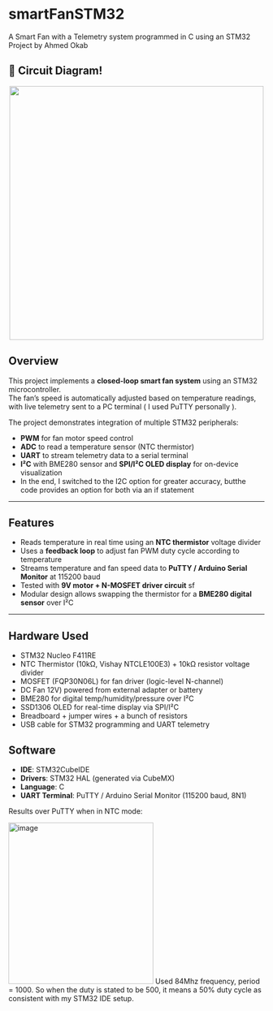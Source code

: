 # smartFanSTM32
A Smart Fan with a Telemetry system programmed in C using an STM32
Project by Ahmed Okab

## 🔌 Circuit Diagram!
<p align="center">
  <img src="https://github.com/user-attachments/assets/5a2f8220-a0d4-435c-8e2c-9c0904757b90" width="500" />
</p>

##  Overview
This project implements a **closed-loop smart fan system** using an STM32 microcontroller.  
The fan’s speed is automatically adjusted based on temperature readings, with live telemetry sent to a PC terminal ( I used PuTTY personally ).

The project demonstrates integration of multiple STM32 peripherals:
- **PWM** for fan motor speed control  
- **ADC** to read a temperature sensor (NTC thermistor)  
- **UART** to stream telemetry data to a serial terminal  
-  **I²C** with BME280 sensor and **SPI/I²C OLED display** for on-device visualization
-  In the end, I switched to the I2C option for greater accuracy, butthe  code provides an option for both via an if statement

---

##  Features
- Reads temperature in real time using an **NTC thermistor** voltage divider  
- Uses a **feedback loop** to adjust fan PWM duty cycle according to temperature  
- Streams temperature and fan speed data to **PuTTY / Arduino Serial Monitor** at 115200 baud  
- Tested with **9V motor + N-MOSFET driver circuit** sf
- Modular design allows swapping the thermistor for a **BME280 digital sensor** over I²C
  

---

##  Hardware Used
- STM32 Nucleo F411RE
- NTC Thermistor (10kΩ, Vishay NTCLE100E3) + 10kΩ resistor voltage divider  
- MOSFET (FQP30N06L) for fan driver (logic-level N-channel)  
- DC Fan 12V) powered from external adapter or battery  
- BME280 for digital temp/humidity/pressure over I²C  
- SSD1306 OLED for real-time display via SPI/I²C  
- Breadboard + jumper wires + a bunch of resistors
- USB cable for STM32 programming and UART telemetry  

## Software
- **IDE**: STM32CubeIDE  
- **Drivers**: STM32 HAL (generated via CubeMX)  
- **Language**: C  
- **UART Terminal**: PuTTY / Arduino Serial Monitor (115200 baud, 8N1)

Results over PuTTY when in NTC mode: 


<img width="285" height="318" alt="image" src="https://github.com/user-attachments/assets/44117303-2aca-4638-9802-3a1fd89f0079" />
Used 84Mhz frequency, period = 1000. So when the duty is stated to be 500, it means a 50% duty cycle as consistent with my STM32 IDE setup.



